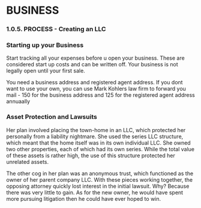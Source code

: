 # BUSINESS

### 1.0.5. PROCESS - Creating an LLC

### Starting up your Business

Start tracking all your expenses before u open your business. These are considered start up costs and can be written off. Your business is not legally open until your first sale.

You need a business address and registered agent address. If you dont want to use your own, you can use Mark Kohlers law firm to forward you mail - 150 for the business address and 125 for the registered agent address annuaally

### Asset Protection and Lawsuits

Her plan involved placing the town-home in an LLC, which protected her personally from a liability nightmare. She used the series LLC structure, which meant that the home itself was in its own individual LLC. She owned two other properties, each of which had its own series. While the total value of these assets is rather high, the use of this structure protected her unrelated assets.

The other cog in her plan was an anonymous trust, which functioned as the owner of her parent company LLC. With these pieces working together, the opposing attorney quickly lost interest in the initial lawsuit. Why? Because there was very little to gain. As for the new owner, he would have spent more pursuing litigation then he could have ever hoped to win.
